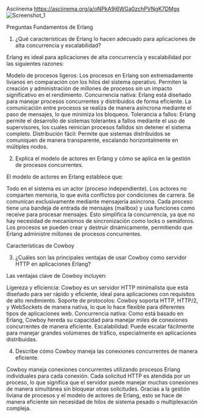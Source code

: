
Asciinema
https://asciinema.org/a/oNPkA9j6WGa0zchPVNgK7DMgx
![Screenshot_1](https://github.com/user-attachments/assets/a9832718-5c2a-4963-99c3-87fade36eeeb)

Preguntas 
Fundamentos de Erlang
1. ¿Qué características de Erlang lo hacen adecuado para aplicaciones de alta concurrencia y escalabilidad?

Erlang es ideal para aplicaciones de alta concurrencia y escalabilidad por las siguientes razones:

Modelo de procesos ligeros: Los procesos en Erlang son extremadamente livianos en comparación con los hilos del sistema operativo. Permiten la creación y administración de millones de procesos sin un impacto significativo en el rendimiento.
Concurrencia nativa: Erlang está diseñado para manejar procesos concurrentes y distribuidos de forma eficiente. La comunicación entre procesos se realiza de manera asíncrona mediante el paso de mensajes, lo que minimiza los bloqueos.
Tolerancia a fallos: Erlang permite el desarrollo de sistemas tolerantes a fallos mediante el uso de supervisores, los cuales reinician procesos fallidos sin detener el sistema completo.
Distribución fácil: Permite que sistemas distribuidos se comuniquen de manera transparente, escalando horizontalmente en múltiples nodos.

2. Explica el modelo de actores en Erlang y cómo se aplica en la gestión de procesos concurrentes.

El modelo de actores en Erlang establece que:

Todo en el sistema es un actor (proceso independiente).
Los actores no comparten memoria, lo que evita conflictos por condiciones de carrera.
Se comunican exclusivamente mediante mensajería asíncrona. Cada proceso tiene una bandeja de entrada de mensajes (mailbox) y usa funciones como receive para procesar mensajes.
Esto simplifica la concurrencia, ya que no hay necesidad de mecanismos de sincronización como locks o semáforos. Los procesos se pueden crear y destruir dinámicamente, permitiendo que Erlang administre millones de procesos concurrentes.

Características de Cowboy

3. ¿Cuáles son las principales ventajas de usar Cowboy como servidor HTTP en aplicaciones Erlang?

Las ventajas clave de Cowboy incluyen:

Ligereza y eficiencia: Cowboy es un servidor HTTP minimalista que está diseñado para ser rápido y eficiente, ideal para aplicaciones con requisitos de alto rendimiento.
Soporte de protocolos: Cowboy soporta HTTP, HTTP/2, y WebSockets de manera nativa, lo que lo hace flexible para diferentes tipos de aplicaciones web.
Concurrencia nativa: Como está basado en Erlang, Cowboy hereda su capacidad para manejar miles de conexiones concurrentes de manera eficiente.
Escalabilidad: Puede escalar fácilmente para manejar grandes volúmenes de tráfico, especialmente en aplicaciones distribuidas.


4. Describe cómo Cowboy maneja las conexiones concurrentes de manera eficiente.

Cowboy maneja conexiones concurrentes utilizando procesos Erlang individuales para cada conexión. Cada solicitud HTTP es atendida por un proceso, lo que significa que el servidor puede manejar muchas conexiones de manera simultánea sin bloquear otras solicitudes. Gracias a la gestión liviana de procesos y el modelo de actores de Erlang, esto se hace de manera eficiente sin necesidad de hilos de sistema pesado o multiplexación compleja.

